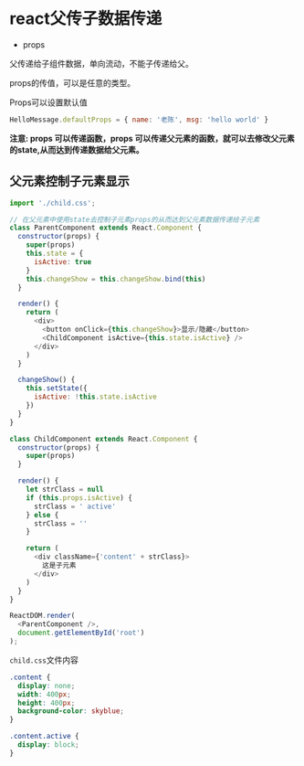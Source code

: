 # react父传子数据传递

- props

父传递给子组件数据，单向流动，不能子传递给父。

props的传值，可以是任意的类型。

Props可以设置默认值

```js
HelloMessage.defaultProps = { name: '老陈', msg: 'hello world' }
```

**注意: props 可以传递函数，props 可以传递父元素的函数，就可以去修改父元素的state,从而达到传递数据给父元素。**

## 父元素控制子元素显示

```js
import './child.css';

// 在父元素中使用state去控制子元素props的从而达到父元素数据传递给子元素
class ParentComponent extends React.Component {
  constructor(props) {
    super(props)
    this.state = {
      isActive: true
    }
    this.changeShow = this.changeShow.bind(this)
  }

  render() {
    return (
      <div>
        <button onClick={this.changeShow}>显示/隐藏</button>
        <ChildComponent isActive={this.state.isActive} />
      </div>
    )
  }

  changeShow() {
    this.setState({
      isActive: !this.state.isActive
    })
  }
}

class ChildComponent extends React.Component {
  constructor(props) {
    super(props)
  }

  render() {
    let strClass = null
    if (this.props.isActive) {
      strClass = ' active'
    } else {
      strClass = ''
    }

    return (
      <div className={'content' + strClass}>
        这是子元素
      </div>
    )
  }
}

ReactDOM.render(
  <ParentComponent />,
  document.getElementById('root')
);
```

`child.css`文件内容

```css
.content {
  display: none;
  width: 400px;
  height: 400px;
  background-color: skyblue;
}

.content.active {
  display: block;
}
```